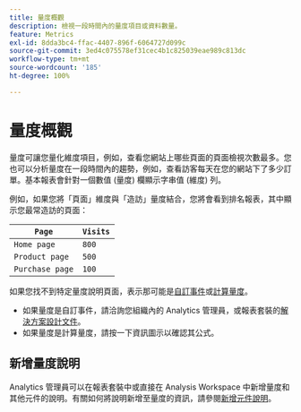 ```yaml
---
title: 量度概觀
description: 檢視一段時間內的量度項目或資料數量。
feature: Metrics
exl-id: 8dda3bc4-ffac-4407-896f-6064727d099c
source-git-commit: 3ed4c075578ef31cec4b1c825039eae989c813dc
workflow-type: tm+mt
source-wordcount: '185'
ht-degree: 100%

---
```


# 量度概觀

量度可讓您量化維度項目，例如，查看您網站上哪些頁面的頁面檢視次數最多。您也可以分析量度在一段時間內的趨勢，例如，查看訪客每天在您的網站下了多少訂單。基本報表會針對一個數值 (量度) 欄顯示字串值 (維度) 列。

例如，如果您將「頁面」維度與「造訪」量度結合，您將會看到排名報表，其中顯示您最常造訪的頁面：

| `Page` | `Visits` |
| --- | --- |
| `Home page` | `800` |
| `Product page` | `500` |
| `Purchase page` | `100` |

如果您找不到特定量度說明頁面，表示那可能是[自訂事件](custom-events.md)或[計算量度](../c-calcmetrics/cm-overview.md)。

* 如果量度是自訂事件，請洽詢您組織內的 Analytics 管理員，或報表套裝的[解決方案設計文件](/help/implement/prepare/solution-design.md)。
* 如果量度是計算量度，請按一下資訊圖示以確認其公式。

## 新增量度說明

Analytics 管理員可以在報表套裝中或直接在 Analysis Workspace 中新增量度和其他元件的說明。有關如何將說明新增至量度的資訊，請參閱[新增元件說明](/help/analyze/analysis-workspace/components/add-component-descriptions.md)。
